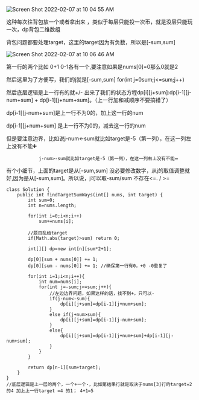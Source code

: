![Screen Shot 2022-02-07 at 10 04 55 AM](https://user-images.githubusercontent.com/59748598/152846001-24efb10a-19f2-4dc9-8a35-89ef2366f95b.png)

这种每次往背包放一个或者拿出来 ，类似于每层只能投一次币，就是没层只能玩一次，dp背包二维数组

背包问题都要处理target，这里的target因为有负数，所以是[-sum,sum]

![Screen Shot 2022-02-07 at 10 06 46 AM](https://user-images.githubusercontent.com/59748598/152846261-c0efe56b-5a5f-49d5-93ec-a69a74978396.png)

第一行的两个比如 0+1 0-1各有一个,要注意如果是nums[0]=0那么0就是2

然后这里为了方便写，我们的j就是[-sum,sum] for(int j=0sum;j<=sum;j++)

然后底层逻辑是上一行有的就+/- 出来了我们的状态方程dp[i][j+sum]:dp[i-1][j-num+sum] + dp[i-1][j+num+sum]。（上一行加和减顺序不要搞错了）

dp[i-1][j-num+sum]是上一行不为0的，加上这一行的num 

dp[i-1][j+num+sum] 是上一行不为0的，减去这一行的num

但是要注意边界，比如说j-num<-sum就比如target是-5（第一列），在这一列左上没有不能➕

                j-num>-sum就比如target是-5（第一列），在这一列右上没有不能➖ 

有个小细节，上面的target是从[-sum,sum] 没必要修改数字，从j的取值调整就好,因为是从[-sum,sum]。所以说，j可以取-sum/sum 不存在<=. / >=

```` 
class Solution {
    public int findTargetSumWays(int[] nums, int target) {
        int sum=0;
        int n=nums.length;
        
        for(int i=0;i<n;i++)
            sum+=nums[i];
        
        //题目乱给target
        if(Math.abs(target)>sum) return 0;
        
        int[][] dp=new int[n][sum*2+1];
        
        dp[0][sum + nums[0]] += 1;
	    dp[0][sum - nums[0]] += 1; //确保第一行有0，+0 -0重复了
        
        for(int i=1;i<n;i++){
            int num=nums[i];
            for(int j=-sum;j<=sum;j++){
                //左边边界问题，如果这样的话，找不到+，只可以-
                if(j-num<-sum){
                    dp[i][j+sum]=dp[i-1][j+num+sum];
                }
                else if(j+num>sum){
                    dp[i][j+sum]=dp[i-1][j-num+sum];
                }
                else{
                    dp[i][j+sum]=dp[i-1][j+num+sum]+dp[i-1][j-num+sum];
                }
            }
        }
        
        return dp[n-1][sum+target];
    }
}
//底层逻辑是上一层的两个，一个+一个-，比如第结果行就是取决于nums[3]行的target=2 的4 加上上一行target =4 的1； 4+1=5
````



